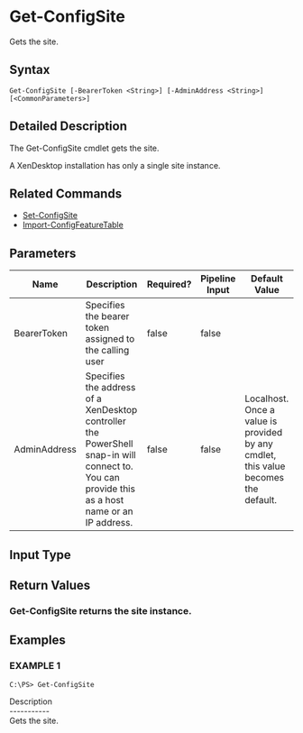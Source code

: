 ﻿# Get-ConfigSite

   Gets the site.

## Syntax
```
Get-ConfigSite [-BearerToken <String>] [-AdminAddress <String>] [<CommonParameters>]
```

## Detailed Description
   The Get-ConfigSite cmdlet gets the site.

A XenDesktop installation has only a single site instance.

## Related Commands
  * [Set-ConfigSite](Set-ConfigSite.html)
  * [Import-ConfigFeatureTable](Import-ConfigFeatureTable.html)
## Parameters

| Name   | Description | Required? | Pipeline Input | Default Value |
| --- | --- | --- | --- | --- |
| BearerToken | Specifies the bearer token assigned to the calling user | false | false |  |
| AdminAddress | Specifies the address of a XenDesktop controller the PowerShell snap-in will connect to. You can provide this as a host name or an IP address. | false | false | Localhost. Once a value is provided by any cmdlet, this value becomes the default. |

## Input Type
### 
   
## Return Values
### Get-ConfigSite returns the site instance.
   
## Examples

### EXAMPLE 1
```
C:\PS> Get-ConfigSite
```
   Description<br>-----------<br>Gets the site.
